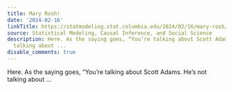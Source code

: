 ```yaml
---
title: Mary Rosh!
date: '2024-02-16'
linkTitle: https://statmodeling.stat.columbia.edu/2024/02/16/mary-rosh/
source: Statistical Modeling, Causal Inference, and Social Science
description: Here. As the saying goes, “You’re talking about Scott Adams. He’s not
  talking about ...
disable_comments: true
---
```

Here. As the saying goes, “You’re talking about Scott Adams. He’s not talking about ...